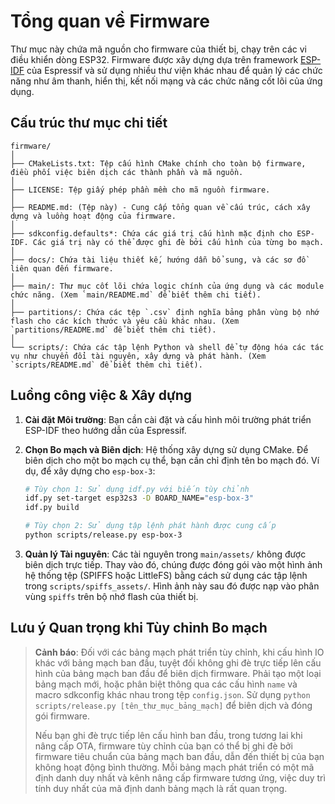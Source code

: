 # Tổng quan về Firmware

Thư mục này chứa mã nguồn cho firmware của thiết bị, chạy trên các vi điều khiển dòng ESP32. Firmware được xây dựng dựa trên framework [ESP-IDF](https://github.com/espressif/esp-idf) của Espressif và sử dụng nhiều thư viện khác nhau để quản lý các chức năng như âm thanh, hiển thị, kết nối mạng và các chức năng cốt lõi của ứng dụng.

## Cấu trúc thư mục chi tiết

```
firmware/
│
├── CMakeLists.txt: Tệp cấu hình CMake chính cho toàn bộ firmware, điều phối việc biên dịch các thành phần và mã nguồn.
│
├── LICENSE: Tệp giấy phép phần mềm cho mã nguồn firmware.
│
├── README.md: (Tệp này) - Cung cấp tổng quan về cấu trúc, cách xây dựng và luồng hoạt động của firmware.
│
├── sdkconfig.defaults*: Chứa các giá trị cấu hình mặc định cho ESP-IDF. Các giá trị này có thể được ghi đè bởi cấu hình của từng bo mạch.
│
├── docs/: Chứa tài liệu thiết kế, hướng dẫn bổ sung, và các sơ đồ liên quan đến firmware.
│
├── main/: Thư mục cốt lõi chứa logic chính của ứng dụng và các module chức năng. (Xem `main/README.md` để biết thêm chi tiết).
│
├── partitions/: Chứa các tệp `.csv` định nghĩa bảng phân vùng bộ nhớ flash cho các kích thước và yêu cầu khác nhau. (Xem `partitions/README.md` để biết thêm chi tiết).
│
└── scripts/: Chứa các tập lệnh Python và shell để tự động hóa các tác vụ như chuyển đổi tài nguyên, xây dựng và phát hành. (Xem `scripts/README.md` để biết thêm chi tiết).
```

## Luồng công việc & Xây dựng

1.  **Cài đặt Môi trường**: Bạn cần cài đặt và cấu hình môi trường phát triển ESP-IDF theo hướng dẫn của Espressif.

2.  **Chọn Bo mạch và Biên dịch**: Hệ thống xây dựng sử dụng CMake. Để biên dịch cho một bo mạch cụ thể, bạn cần chỉ định tên bo mạch đó. Ví dụ, để xây dựng cho `esp-box-3`:

    ```sh
    # Tùy chọn 1: Sử dụng idf.py với biến tùy chỉnh
    idf.py set-target esp32s3 -D BOARD_NAME="esp-box-3"
    idf.py build
    
    # Tùy chọn 2: Sử dụng tập lệnh phát hành được cung cấp
    python scripts/release.py esp-box-3
    ```

3.  **Quản lý Tài nguyên**: Các tài nguyên trong `main/assets/` không được biên dịch trực tiếp. Thay vào đó, chúng được đóng gói vào một hình ảnh hệ thống tệp (SPIFFS hoặc LittleFS) bằng cách sử dụng các tập lệnh trong `scripts/spiffs_assets/`. Hình ảnh này sau đó được nạp vào phân vùng `spiffs` trên bộ nhớ flash của thiết bị.

## Lưu ý Quan trọng khi Tùy chỉnh Bo mạch

> **Cảnh báo**: Đối với các bảng mạch phát triển tùy chỉnh, khi cấu hình IO khác với bảng mạch ban đầu, tuyệt đối không ghi đè trực tiếp lên cấu hình của bảng mạch ban đầu để biên dịch firmware. Phải tạo một loại bảng mạch mới, hoặc phân biệt thông qua các cấu hình `name` và macro sdkconfig khác nhau trong tệp `config.json`. Sử dụng `python scripts/release.py [tên_thư_mục_bảng_mạch]` để biên dịch và đóng gói firmware.
> 
> Nếu bạn ghi đè trực tiếp lên cấu hình ban đầu, trong tương lai khi nâng cấp OTA, firmware tùy chỉnh của bạn có thể bị ghi đè bởi firmware tiêu chuẩn của bảng mạch ban đầu, dẫn đến thiết bị của bạn không hoạt động bình thường. Mỗi bảng mạch phát triển có một mã định danh duy nhất và kênh nâng cấp firmware tương ứng, việc duy trì tính duy nhất của mã định danh bảng mạch là rất quan trọng.
